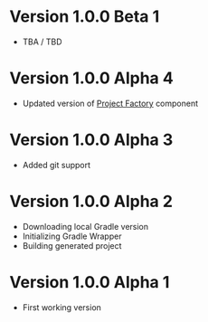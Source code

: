 # Version 1.0.0 Beta 1

- TBA / TBD

# Version 1.0.0 Alpha 4

- Updated version of [Project Factory](https://github.com/milos85vasic/Project-Factory) component

# Version 1.0.0 Alpha 3

- Added git support

# Version 1.0.0 Alpha 2

- Downloading local Gradle version
- Initializing Gradle Wrapper
- Building generated project

# Version 1.0.0 Alpha 1

- First working version
